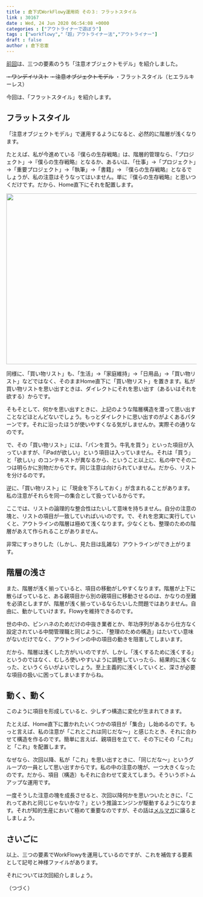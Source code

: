 ```yaml
---
title : 倉下式WorkFlowy運用術 その３: フラットスタイル
link : 30167
date : Wed, 24 Jun 2020 06:54:08 +0000
categories : ["アウトライナーで遊ぼう"]
tags : ["workflowy","「超」アウトライナー法","アウトライナー"]
draft : false
author : 倉下忠憲
---
```


<a href="https://rashita.net/blog/?p=30161">前回</a>は、三つの要素のうち「注意オブジェクトモデル」を紹介しました。

<del datetime="2020-06-24T06:48:53+00:00">・ワンデイリスト</del>
<del datetime="2020-06-24T06:48:53+00:00">・注意オブジェクトモデル</del>
・フラットスタイル（ヒエラルキーレス） 

今回は、「フラットスタイル」を紹介します。

<h2>フラットスタイル </h2>

「注意オブジェクトモデル」で運用するようになると、必然的に階層が浅くなります。

たとえば、私が今進めている『僕らの生存戦略』は、階層的管理なら、「プロジェクト」→『僕らの生存戦略』となるか、あるいは、「仕事」→「プロジェクト」→「重要プロジェクト」→「執筆」→「書籍」→ 『僕らの生存戦略』となるでしょうが、私の注意はそうなってはいません。単に『僕らの生存戦略』と思いつくだけです。だから、Home直下にそれを配置します。

<a href="https://rashita.net/blog/?attachment_id=30168" rel="attachment wp-att-30168"><img src="https://rashita.net/blog/wp-content/uploads/2020/06/screenshot-10-700x451.png" alt="" width="700" height="451" class="alignnone size-large wp-image-30168" /></a>

同様に、「買い物リスト」も、「生活」→「家庭維持」→「日用品」→「買い物リスト」などではなく、そのままHome直下に「買い物リスト」を置きます。私が買い物リストを思い出すときは、ダイレクトにそれを思い出す（あるいはそれを欲する）からです。

そもそとして、何かを思い出すときに、上記のような階層構造を潜って思い出すことなどほとんどないでしょう。もっとダイレクトに思い出すのがよくあるパターンです。それに沿ったほうが使いやすくなる気がしませんか。実際その通りなのです。

で、その「買い物リスト」には、「パンを買う。牛乳を買う」といった項目が入っていますが、「iPadが欲しい」という項目は入っていません。それは「買う」と「欲しい」のコンテキストが異なるから、ということ以上に、私の中でその二つは明らかに別物だからです。同じ注意は向けられていません。だから、リストを分けるのです。

逆に、「買い物リスト」に「現金を下ろしておく」が含まれることがあります。私の注意がそれらを同一の集合として扱っているからです。

ここでは、リストの論理的な整合性はたいして意味を持ちません。自分の注意の塊と、リストの項目が一致していればいいのです。で、それを忠実に実行していくと、アウトラインの階層は極めて浅くなります。少なくとも、整理のための階層があえて作られることがありません。

非常にすっきりした（しかし、見た目は乱雑な）アウトラインができ上がります。

<h2>階層の浅さ</h2>

また、階層が浅く揃っていると、項目の移動がしやすくなります。階層が上下に散らばっていると、ある親項目から別の親項目に移動させるのは、かなりの至難を必須としますが、階層が浅く揃っているならたいした問題ではありません。自由に、動かしていけます。Flowyを維持できるのです。

世の中の、ピンハネのためだけの中抜き業者とか、年功序列があるから仕方なく設定されている中間管理職と同じように、「整理のための構造」はたいてい意味がないだけでなく、アウトラインの中の項目の動きを阻害してしまいます。

だから、階層は浅くした方がいいのですが、しかし「浅くするために浅くする」というのではなく、むしろ使いやすいように調整していったら、結果的に浅くなった、というくらいがよいでしょう。至上主義的に浅くしていくと、深さが必要な項目の扱いに困ってしまいますからね。

<h2>動く、動く</h2>

このように項目を形成していると、少しずつ構造に変化が生まれてきます。

たとえば、Home直下に置かれたいくつかの項目が「集合」し始めるのです。もっと言えば、私の注意が「これとこれは同じだな〜」と感じたとき、それに合わせて構造を作るのです。簡単に言えば、親項目を立てて、その下にその「これ」と「これ」を配置します。

なぜなら、次回以降、私が「これ」を思い出すときに、「同じだな〜」というグループの一員として思い出すからです。私の中の注意の塊が、一つ大きくなったのです。だから、項目（構造）もそれに合わせて変えてしまう。そういうボトムアップな運用です。

一度そうした注意の塊を成長させると、次回以降何かを思いついたときに、「これってあれと同じじゃないかな？」という推論エンジンが駆動するようになります。それが知的生産において極めて重要なのですが、その話は<a href="https://rashita.net/blog/?p=30161">メルマガ</a>に譲るとしましょう。

<h2>さいごに</h2>

以上、三つの要素でWorkFlowyを運用しているのですが、これを補佐する要素として記号と神様ファイルがあります。

それについては次回紹介しましょう。

（つづく）
